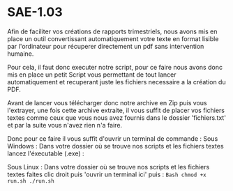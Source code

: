 # SAE-1.03
Afin de faciliter vos créations de rapports trimestriels, nous avons mis en place un outil convertissant automatiquement votre texte en format lisible par l'ordinateur pour récuperer directement un pdf sans intervention humaine. 

Pour cela, il faut donc executer notre script, pour ce faire nous avons donc mis en place un petit Script vous permettant de tout lancer automatiquement et recuperant juste les fichiers necessaire a la création du PDF.

Avant de lancer vous télécharger donc notre archive en Zip puis vous l'extrayer, une fois cette archive extraite, il vous suffit de placer vos fichiers textes comme ceux que vous nous avez fournis dans le dossier 'fichiers.txt' et par la suite vous n'avez rien n'a faire.

Donc pour ce faire il vous suffit d'ouvrir un terminal de commande :
  Sous Windows : 
      Dans votre dossier où se trouve nos scripts et les fichiers textes lancez l'éxecutable (.exe) :
    
  Sous Linux : 
      Dans votre dossier où se trouve nos scripts et les fichiers textes faites clic droit puis 'ouvrir un terminal ici' puis :
         ``` Bash
         chmod +x run.sh
         ./run.sh ```

